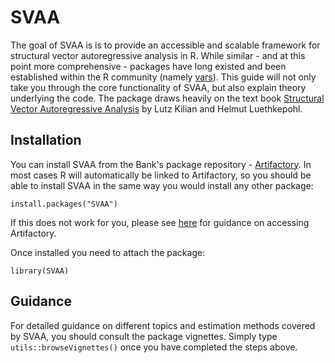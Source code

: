 <!-- README.md is generated from README.Rmd. Please edit that file -->
SVAA
====

The goal of SVAA is is to provide an accessible and scalable framework
for structural vector autoregressive analysis in R. While similar - and
at this point more comprehensive - packages have long existed and been
established within the R community (namely
[vars](https://cran.r-project.org/web/packages/vars/vars.pdf)). This guide will not only take you through the core
functionality of SVAA, but also explain theory underlying the code. The
package draws heavily on the text book [Structural Vector Autoregressive
Analysis](https://sites.google.com/site/lkilian2019/textbook) by Lutz
Kilian and Helmut Luethkepohl.

Installation
------------

You can install SVAA from the Bank's package repository -
[Artifactory](https://binarycentral/artifactory/webapp/). In most cases
R will automatically be linked to Artifactory, so you should be able to
install SVAA in the same way you would install any other package:

    install.packages("SVAA")

If this does not work for you, please see
[here](https://bankexchange/groups/1067/Pages/Wiki/Accessing%20and%20using%20Artifactory.aspx)
for guidance on accessing Artifactory.

Once installed you need to attach the package:

    library(SVAA)

Guidance
--------

For detailed guidance on different topics and estimation methods covered
by SVAA, you should consult the package vignettes. Simply type
`utils::browseVignettes()` once you have completed the steps above.
